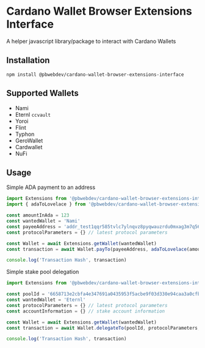 # Cardano Wallet Browser Extensions Interface

A helper javascript library/package to interact with Cardano Wallets

## Installation

`npm install @pbwebdev/cardano-wallet-browser-extensions-interface`

## Supported Wallets

- Nami
- Eternl `ccvault`
- Yoroi
- Flint
- Typhon
- GeroWallet
- Cardwallet
- NuFi

## Usage

Simple ADA payment to an address

```javascript
import Extensions from '@pbwebdev/cardano-wallet-browser-extensions-interface'
import { adaToLovelace } from '@pbwebdev/cardano-wallet-browser-extensions-interface/utils'

const amountInAda = 123
const wantedWallet = 'Nami'
const payeeAddress = 'addr_test1qqr585tvlc7ylnqvz8pyqwauzrdu0mxag3m7q56grgmgu7sxu2hyfhlkwuxupa9d5085eunq2qywy7hvmvej456flknswgndm3'
const protocolParameters = {} // latest protocol parameters

const Wallet = await Extensions.getWallet(wantedWallet)
const transaction = await Wallet.payTo(payeeAddress, adaToLovelace(amountInAda), protocolParameters)

console.log('Transaction Hash', transaction)
```


Simple stake pool delegation

```javascript
import Extensions from '@pbwebdev/cardano-wallet-browser-extensions-interface'

const poolId = '6658713e2cbfa4e347691a0435953f5acbe9f03d330e94caa3a0cfb4'
const wantedWallet = 'Eternl'
const protocolParameters = {} // latest protocol parameters
const accountInformation = {} // stake account information

const Wallet = await Extensions.getWallet(wantedWallet)
const transaction = await Wallet.delegateTo(poolId, protocolParameters, accountInformation)

console.log('Transaction Hash', transaction)
```
